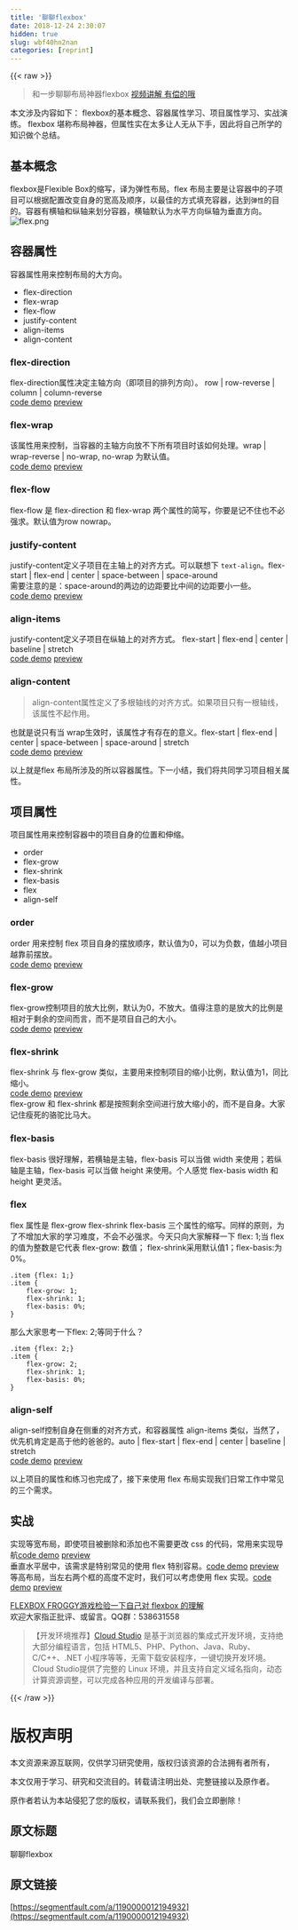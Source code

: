 ```yaml
---
title: '聊聊flexbox' 
date: 2018-12-24 2:30:07
hidden: true
slug: wbf40hn2nan
categories: [reprint]
---
```


{{< raw >}}

                    
<blockquote>和一步聊聊布局神器flexbox <a href="https://segmentfault.com/l/1500000012232953">视频讲解 有偿的哦</a>
</blockquote>
<p>本文涉及内容如下： flexbox的基本概念、容器属性学习、项目属性学习、实战演练。 flexbox 堪称布局神器，但属性实在太多让人无从下手，因此将自己所学的知识做个总结。</p>
<h2 id="articleHeader0">基本概念</h2>
<p>flexbox是Flexible Box的缩写，译为弹性布局。flex 布局主要是让容器中的子项目可以根据配置改变自身的宽高及顺序，以最佳的方式填充容器，达到<code>弹性</code>的目的。容器有横轴和纵轴来划分容器，横轴默认为水平方向纵轴为垂直方向。<br><span class="img-wrap"><img data-src="/img/bVZkCz?w=1255&amp;h=450" src="https://static.alili.tech/img/bVZkCz?w=1255&amp;h=450" alt="flex.png" title="flex.png" style="cursor: pointer; display: inline;"></span></p>
<h2 id="articleHeader1">容器属性</h2>
<p>容器属性用来控制布局的大方向。</p>
<ul>
<li>flex-direction</li>
<li>flex-wrap</li>
<li>flex-flow</li>
<li>justify-content</li>
<li>align-items</li>
<li>align-content</li>
</ul>
<h3 id="articleHeader2">flex-direction</h3>
<p>flex-direction属性决定主轴方向（即项目的排列方向）。 row | row-reverse | column | column-reverse<br><a href="https://github.com/xiyuanyuan/flex-demo/blob/master/flex-direction.html" rel="nofollow noreferrer" target="_blank">code demo</a> <a href="http://xixitoday.com/flex-demo/flex-direction.html" rel="nofollow noreferrer" target="_blank">preview</a></p>
<h3 id="articleHeader3">flex-wrap</h3>
<p>该属性用来控制，当容器的主轴方向放不下所有项目时该如何处理。wrap | wrap-reverse | no-wrap, no-wrap 为默认值。<br><a href="https://github.com/xiyuanyuan/flex-demo/blob/master/flex-wrap.html" rel="nofollow noreferrer" target="_blank">code demo</a> <a href="http://xixitoday.com/flex-demo/flex-wrap.html" rel="nofollow noreferrer" target="_blank">preview</a></p>
<h3 id="articleHeader4">flex-flow</h3>
<p>flex-flow 是 flex-direction 和 flex-wrap 两个属性的简写，你要是记不住也不必强求。默认值为row nowrap。</p>
<h3 id="articleHeader5">justify-content</h3>
<p>justify-content定义子项目在主轴上的对齐方式。可以联想下 <code>text-align</code>。flex-start | flex-end | center | space-between | space-around<br>需要注意的是：space-around的两边的边距要比中间的边距要小一些。<br><a href="https://github.com/xiyuanyuan/flex-demo/blob/master/justify-content.html" rel="nofollow noreferrer" target="_blank">code demo</a> <a href="http://xixitoday.com/flex-demo/justify-content.html" rel="nofollow noreferrer" target="_blank">preview</a></p>
<h3 id="articleHeader6">align-items</h3>
<p>justify-content定义子项目在纵轴上的对齐方式。 flex-start | flex-end | center | baseline | stretch<br><a href="https://github.com/xiyuanyuan/flex-demo/blob/master/align-items.html" rel="nofollow noreferrer" target="_blank">code demo</a> <a href="http://xixitoday.com/flex-demo/align-items.html" rel="nofollow noreferrer" target="_blank">preview</a></p>
<h3 id="articleHeader7">align-content</h3>
<blockquote>align-content属性定义了多根轴线的对齐方式。如果项目只有一根轴线，该属性不起作用。</blockquote>
<p>也就是说只有当 wrap生效时，该属性才有存在的意义。flex-start | flex-end | center | space-between | space-around | stretch<br><a href="https://github.com/xiyuanyuan/flex-demo/blob/master/align-content.html" rel="nofollow noreferrer" target="_blank">code demo</a> <a href="http://xixitoday.com/flex-demo/align-content.html" rel="nofollow noreferrer" target="_blank">preview</a></p>
<p>以上就是flex 布局所涉及的所以容器属性。下一小结，我们将共同学习项目相关属性。</p>
<h2 id="articleHeader8">项目属性</h2>
<p>项目属性用来控制容器中的项目自身的位置和伸缩。</p>
<ul>
<li>order</li>
<li>flex-grow</li>
<li>flex-shrink</li>
<li>flex-basis</li>
<li>flex</li>
<li>align-self</li>
</ul>
<h3 id="articleHeader9">order</h3>
<p>order 用来控制 flex 项目自身的摆放顺序，默认值为0，可以为负数，值越小项目越靠前摆放。<br><a href="https://github.com/xiyuanyuan/flex-demo/blob/master/order.html" rel="nofollow noreferrer" target="_blank">code demo</a> <a href="http://xixitoday.com/flex-demo/order.html" rel="nofollow noreferrer" target="_blank">preview</a></p>
<h3 id="articleHeader10">flex-grow</h3>
<p>flex-grow控制项目的放大比例，默认为0，不放大。值得注意的是放大的比例是相对于剩余的空间而言，而不是项目自己的大小。<br><a href="https://github.com/xiyuanyuan/flex-demo/blob/master/flex-grow.html" rel="nofollow noreferrer" target="_blank">code demo</a> <a href="http://xixitoday.com/flex-demo/flex-grow.html" rel="nofollow noreferrer" target="_blank">preview</a></p>
<h3 id="articleHeader11">flex-shrink</h3>
<p>flex-shrink 与 flex-grow 类似，主要用来控制项目的缩小比例，默认值为1，同比缩小。<br><a href="https://github.com/xiyuanyuan/flex-demo/blob/master/flex-shrink.html" rel="nofollow noreferrer" target="_blank">code demo</a> <a href="http://xixitoday.com/flex-demo/flex-shrink.html" rel="nofollow noreferrer" target="_blank">preview</a><br>flex-grow 和 flex-shrink 都是按照剩余空间进行放大缩小的，而不是自身。大家记住瘦死的骆驼比马大。</p>
<h3 id="articleHeader12">flex-basis</h3>
<p>flex-basis 很好理解，若横轴是主轴，flex-basis 可以当做 width 来使用；若纵轴是主轴，flex-basis 可以当做 height 来使用。个人感觉 flex-basis width 和 height 更灵活。</p>
<h3 id="articleHeader13">flex</h3>
<p>flex 属性是 flex-grow flex-shrink flex-basis 三个属性的缩写。同样的原则，为了不增加大家的学习难度，不会不必强求。今天只向大家解释一下 flex: 1;当 flex的值为整数是它代表 flex-grow: 数值； flex-shrink采用默认值1；flex-basis:为0%。</p>
<div class="widget-codetool" style="display:none;">
      <div class="widget-codetool--inner">
      <span class="selectCode code-tool" data-toggle="tooltip" data-placement="top" title="" data-original-title="全选"></span>
      <span type="button" class="copyCode code-tool" data-toggle="tooltip" data-placement="top" data-clipboard-text=".item {flex: 1;}
.item {
    flex-grow: 1;
    flex-shrink: 1;
    flex-basis: 0%;
}" title="" data-original-title="复制"></span>
      <span type="button" class="saveToNote code-tool" data-toggle="tooltip" data-placement="top" title="" data-original-title="放进笔记"></span>
      </div>
      </div><pre class="css hljs"><code class="css"><span class="hljs-selector-class">.item</span> {<span class="hljs-attribute">flex</span>: <span class="hljs-number">1</span>;}
<span class="hljs-selector-class">.item</span> {
    <span class="hljs-attribute">flex-grow</span>: <span class="hljs-number">1</span>;
    <span class="hljs-attribute">flex-shrink</span>: <span class="hljs-number">1</span>;
    <span class="hljs-attribute">flex-basis</span>: <span class="hljs-number">0%</span>;
}</code></pre>
<p>那么大家思考一下flex: 2;等同于什么？</p>
<div class="widget-codetool" style="display:none;">
      <div class="widget-codetool--inner">
      <span class="selectCode code-tool" data-toggle="tooltip" data-placement="top" title="" data-original-title="全选"></span>
      <span type="button" class="copyCode code-tool" data-toggle="tooltip" data-placement="top" data-clipboard-text=".item {flex: 2;}
.item {
    flex-grow: 2;
    flex-shrink: 1;
    flex-basis: 0%;
}" title="" data-original-title="复制"></span>
      <span type="button" class="saveToNote code-tool" data-toggle="tooltip" data-placement="top" title="" data-original-title="放进笔记"></span>
      </div>
      </div><pre class="css hljs"><code class="css"><span class="hljs-selector-class">.item</span> {<span class="hljs-attribute">flex</span>: <span class="hljs-number">2</span>;}
<span class="hljs-selector-class">.item</span> {
    <span class="hljs-attribute">flex-grow</span>: <span class="hljs-number">2</span>;
    <span class="hljs-attribute">flex-shrink</span>: <span class="hljs-number">1</span>;
    <span class="hljs-attribute">flex-basis</span>: <span class="hljs-number">0%</span>;
}</code></pre>
<h3 id="articleHeader14">align-self</h3>
<p>align-self控制自身在侧重的对齐方式，和容器属性 align-items 类似，当然了，优先机肯定是高于他的爸爸的。auto | flex-start | flex-end | center | baseline | stretch<br><a href="https://github.com/xiyuanyuan/flex-demo/blob/master/align-self.html" rel="nofollow noreferrer" target="_blank">code demo</a> <a href="http://xixitoday.com/flex-demo/align-self.html" rel="nofollow noreferrer" target="_blank">preview</a></p>
<p>以上项目的属性和练习也完成了，接下来使用 flex 布局实现我们日常工作中常见的三个需求。</p>
<h2 id="articleHeader15">实战</h2>
<p>实现等宽布局，即使项目被删除和添加也不需要更改 css 的代码，常用来实现导航<a href="https://github.com/xiyuanyuan/flex-demo/blob/master/Demo-03.html" rel="nofollow noreferrer" target="_blank">code demo</a> <a href="http://xixitoday.com/flex-demo/Demo-03.html" rel="nofollow noreferrer" target="_blank">preview</a><br>垂直水平居中，该需求是特别常见的使用 flex 特别容易。<a href="https://github.com/xiyuanyuan/flex-demo/blob/master/Demo-02.html" rel="nofollow noreferrer" target="_blank">code demo</a> <a href="http://xixitoday.com/flex-demo/Demo-02.html" rel="nofollow noreferrer" target="_blank">preview</a><br>等高布局，当左右两个框的高度不定时，我们可以考虑使用 flex 实现。<a href="https://github.com/xiyuanyuan/flex-demo/blob/master/Demo-01.html" rel="nofollow noreferrer" target="_blank">code demo</a> <a href="http://xixitoday.com/flex-demo/Demo-01.html" rel="nofollow noreferrer" target="_blank">preview</a></p>
<p><a href="http://flexboxfroggy.com/#zh-cn" rel="nofollow noreferrer" target="_blank">FLEXBOX FROGGY游戏检验一下自己对 flexbox 的理解</a><br>欢迎大家指正批评、或留言。QQ群：538631558</p>
<blockquote>【开发环境推荐】<a href="https://studio.coding.net/intro" rel="nofollow noreferrer" target="_blank">Cloud Studio</a> 是基于浏览器的集成式开发环境，支持绝大部分编程语言，包括 HTML5、PHP、Python、Java、Ruby、C/C++、.NET 小程序等等，无需下载安装程序，一键切换开发环境。 Cloud Studio提供了完整的 Linux 环境，并且支持自定义域名指向，动态计算资源调整，可以完成各种应用的开发编译与部署。</blockquote>

                
{{< /raw >}}

# 版权声明
本文资源来源互联网，仅供学习研究使用，版权归该资源的合法拥有者所有，

本文仅用于学习、研究和交流目的。转载请注明出处、完整链接以及原作者。

原作者若认为本站侵犯了您的版权，请联系我们，我们会立即删除！

## 原文标题
聊聊flexbox

## 原文链接
[https://segmentfault.com/a/1190000012194932](https://segmentfault.com/a/1190000012194932)

